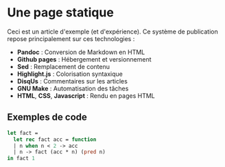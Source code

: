 # Une page statique
Ceci est un article d'exemple (et d'expérience). Ce système de publication repose principalement sur ces technologies : 

*    **Pandoc** : Conversion de Markdown en HTML
*    **Github pages** : Hébergement et versionnement
*    **Sed** : Remplacement de contenu
*    **Highlight.js** : Colorisation syntaxique
*    **DisqUs** : Commentaires sur les articles
*    **GNU Make** : Automatisation des tâches
*    **HTML**, **CSS**, **Javascript** : Rendu en pages HTML

## Exemples de code

```ocaml
let fact = 
  let rec fact acc = function 
  | n when n < 2 -> acc 
  | n -> fact (acc * n) (pred n)
in fact 1
``` 

